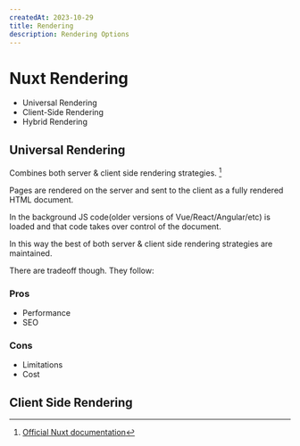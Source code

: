 ```yaml
---
createdAt: 2023-10-29
title: Rendering
description: Rendering Options
---
```


# Nuxt Rendering

- Universal Rendering
- Client-Side Rendering
- Hybrid Rendering 

## Universal Rendering

Combines both server & client side rendering strategies. [^1]

Pages are rendered on the server and sent to the client as a fully rendered HTML document. 

In the background JS code(older versions of Vue/React/Angular/etc) is loaded and that code takes over control of the document.

In this way the best of both server & client side rendering strategies are maintained.

There are tradeoff though. They follow:

### Pros

- Performance
- SEO

### Cons

- Limitations
- Cost


## Client Side Rendering



[^1]: [Official Nuxt documentation](https://nuxt.com/docs/guide/concepts/rendering)